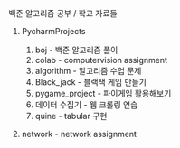 백준 알고리즘 공부 /
학교 자료들 

1. PycharmProjects
   1) boj - 백준 알고리즘 풀이
   2) colab - computervision assignment
   3) algorithm - 알고리즘 수업 문제
   4) Black_jack - 블랙잭 게임 만들기 
   5) pygame_project - 파이게임 활용해보기
   6) 데이터 수집기 - 웹 크롤링 연습
   7) quine - tabular 구현

2. network - network assignment




